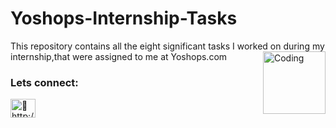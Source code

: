 # Yoshops-Internship-Tasks
This repository contains all the eight significant tasks I worked on during my internship,that were assigned to me at Yoshops.com
<img align="right" alt="Coding" width="100" src="https://play-lh.googleusercontent.com/SnmQsl0Y2dyk4WzdcfHbSuHTBGjhonE5ndR3e-arl6UGDxTgYWZqMFbgeoVp5elwCA">

<h3 align="left">Lets connect:</h3>
<p align="left">
<a href="https://linkedin.com/in/ http://www.linkedin.com/in/rajni-bhandari" target="blank"><img align="center" src="https://raw.githubusercontent.com/rahuldkjain/github-profile-readme-generator/master/src/images/icons/Social/linked-in-alt.svg" alt=" http://www.linkedin.com/in/rajni-bhandari" height="30" width="40" /></a>
</p>
